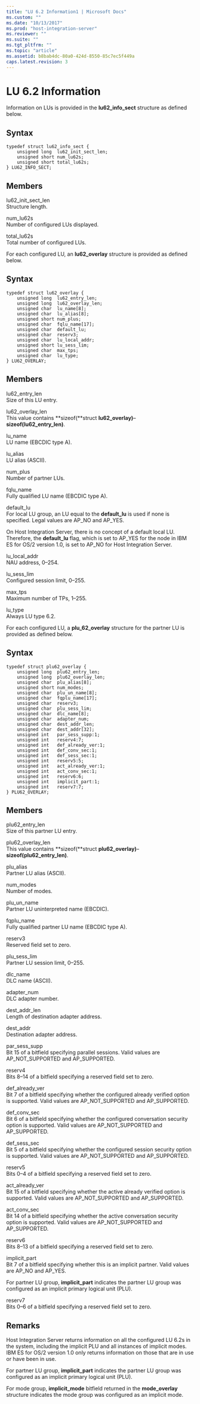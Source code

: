 ```yaml
---
title: "LU 6.2 Information1 | Microsoft Docs"
ms.custom: ""
ms.date: "10/13/2017"
ms.prod: "host-integration-server"
ms.reviewer: ""
ms.suite: ""
ms.tgt_pltfrm: ""
ms.topic: "article"
ms.assetid: b8bab4dc-80a0-424d-8550-85c7ec5f449a
caps.latest.revision: 3
---
```

# LU 6.2 Information
Information on LUs is provided in the **lu62_info_sect** structure as defined below.  
  
## Syntax  
  
```  
typedef struct lu62_info_sect {  
    unsigned long  lu62_init_sect_len;  
    unsigned short num_lu62s;  
    unsigned short total_lu62s;  
} LU62_INFO_SECT;  
```  
  
## Members  
 lu62_init_sect_len  
 Structure length.  
  
 num_lu62s  
 Number of configured LUs displayed.  
  
 total_lu62s  
 Total number of configured LUs.  
  
 For each configured LU, an **lu62_overlay** structure is provided as defined below.  
  
## Syntax  
  
```  
typedef struct lu62_overlay {  
    unsigned long  lu62_entry_len;  
    unsigned long  lu62_overlay_len;  
    unsigned char  lu_name[8];  
    unsigned char  lu_alias[8];  
    unsigned short num_plus;  
    unsigned char  fqlu_name[17];  
    unsigned char  default_lu;  
    unsigned char  reserv3;  
    unsigned char  lu_local_addr;  
    unsigned short lu_sess_lim;  
    unsigned char  max_tps;  
    unsigned char  lu_type;  
} LU62_OVERLAY;  
```  
  
## Members  
 lu62_entry_len  
 Size of this LU entry.  
  
 lu62_overlay_len  
 This value contains **sizeof(**struct **lu62_overlay)**–**sizeof(lu62_entry_len)**.  
  
 lu_name  
 LU name (EBCDIC type A).  
  
 lu_alias  
 LU alias (ASCII).  
  
 num_plus  
 Number of partner LUs.  
  
 fqlu_name  
 Fully qualified LU name (EBCDIC type A).  
  
 default_lu  
 For local LU group, an LU equal to the **default_lu** is used if none is specified. Legal values are AP_NO and AP_YES.  
  
 On Host Integration Server, there is no concept of a default local LU. Therefore, the **default_lu** flag, which is set to AP_YES for the node in IBM ES for OS/2 version 1.0, is set to AP_NO for Host Integration Server.  
  
 lu_local_addr  
 NAU address, 0–254.  
  
 lu_sess_lim  
 Configured session limit, 0–255.  
  
 max_tps  
 Maximum number of TPs, 1–255.  
  
 lu_type  
 Always LU type 6.2.  
  
 For each configured LU, a **plu_62_overlay** structure for the partner LU is provided as defined below.  
  
## Syntax  
  
```  
typedef struct plu62_overlay {  
    unsigned long  plu62_entry_len;  
    unsigned long  plu62_overlay_len;  
    unsigned char  plu_alias[8];  
    unsigned short num_modes;  
    unsigned char  plu_un_name[8];  
    unsigned char  fqplu_name[17];  
    unsigned char  reserv3;  
    unsigned char  plu_sess_lim;  
    unsigned char  dlc_name[8];  
    unsigned char  adapter_num;  
    unsigned char  dest_addr_len;  
    unsigned char  dest_addr[32];  
    unsigned int   par_sess_supp:1;  
    unsigned int   reserv4:7;  
    unsigned int   def_already_ver:1;  
    unsigned int   def_conv_sec:1;  
    unsigned int   def_sess_sec:1;  
    unsigned int   reserv5:5;  
    unsigned int   act_already_ver:1;  
    unsigned int   act_conv_sec:1;  
    unsigned int   reserv6:6;  
    unsigned int   implicit_part:1;  
    unsigned int   reserv7:7;  
} PLU62_OVERLAY;  
```  
  
## Members  
 plu62_entry_len  
 Size of this partner LU entry.  
  
 plu62_overlay_len  
 This value contains **sizeof(**struct **plu62_overlay)**–**sizeof(plu62_entry_len)**.  
  
 plu_alias  
 Partner LU alias (ASCII).  
  
 num_modes  
 Number of modes.  
  
 plu_un_name  
 Partner LU uninterpreted name (EBCDIC).  
  
 fqplu_name  
 Fully qualified partner LU name (EBCDIC type A).  
  
 reserv3  
 Reserved field set to zero.  
  
 plu_sess_lim  
 Partner LU session limit, 0–255.  
  
 dlc_name  
 DLC name (ASCII).  
  
 adapter_num  
 DLC adapter number.  
  
 dest_addr_len  
 Length of destination adapter address.  
  
 dest_addr  
 Destination adapter address.  
  
 par_sess_supp  
 Bit 15 of a bitfield specifying parallel sessions. Valid values are AP_NOT_SUPPORTED and AP_SUPPORTED.  
  
 reserv4  
 Bits 8–14 of a bitfield specifying a reserved field set to zero.  
  
 def_already_ver  
 Bit 7 of a bitfield specifying whether the configured already verified option is supported. Valid values are AP_NOT_SUPPORTED and AP_SUPPORTED.  
  
 def_conv_sec  
 Bit 6 of a bitfield specifying whether the configured conversation security option is supported. Valid values are AP_NOT_SUPPORTED and AP_SUPPORTED.  
  
 def_sess_sec  
 Bit 5 of a bitfield specifying whether the configured session security option is supported. Valid values are AP_NOT_SUPPORTED and AP_SUPPORTED.  
  
 reserv5  
 Bits 0–4 of a bitfield specifying a reserved field set to zero.  
  
 act_already_ver  
 Bit 15 of a bitfield specifying whether the active already verified option is supported. Valid values are AP_NOT_SUPPORTED and AP_SUPPORTED.  
  
 act_conv_sec  
 Bit 14 of a bitfield specifying whether the active conversation security option is supported. Valid values are AP_NOT_SUPPORTED and AP_SUPPORTED.  
  
 reserv6  
 Bits 8–13 of a bitfield specifying a reserved field set to zero.  
  
 implicit_part  
 Bit 7 of a bitfield specifying whether this is an implicit partner. Valid values are AP_NO and AP_YES.  
  
 For partner LU group, **implicit_part** indicates the partner LU group was configured as an implicit primary logical unit (PLU).  
  
 reserv7  
 Bits 0–6 of a bitfield specifying a reserved field set to zero.  
  
## Remarks  
 Host Integration Server returns information on all the configured LU 6.2s in the system, including the implicit PLU and all instances of implicit modes. IBM ES for OS/2 version 1.0 only returns information on those that are in use or have been in use.  
  
 For partner LU group, **implicit_part** indicates the partner LU group was configured as an implicit primary logical unit (PLU).  
  
 For mode group, **implicit_mode** bitfield returned in the **mode_overlay** structure indicates the mode group was configured as an implicit mode.